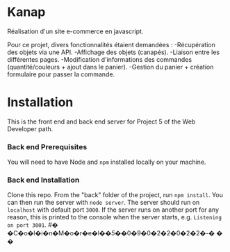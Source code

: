 # Kanap #

Réalisation d'un site e-commerce en javascript.

Pour ce projet, divers fonctionnalités étaient demandées :
  -Récupération des objets via une API.
  -Affichage des objets (canapés).
  -Liaison entre les différentes pages.
  -Modification d'informations des commandes (quantité/couleurs + ajout dans le panier).
  -Gestion du panier + création formulaire pour passer la commande.
  

# Installation #

This is the front end and back end server for Project 5 of the Web Developer path.

### Back end Prerequisites ###

You will need to have Node and `npm` installed locally on your machine.

### Back end Installation ###

Clone this repo. From the "back" folder of the project, run `npm install`. You 
can then run the server with `node server`. 
The server should run on `localhost` with default port `3000`. If the
server runs on another port for any reason, this is printed to the
console when the server starts, e.g. `Listening on port 3001`.
#� �C�o�l�i�n�M�o�r�e�l�_�5�_�0�9�0�2�2�0�2�2�-�
�
�
